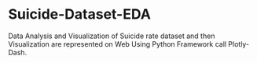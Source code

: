 # Suicide-Dataset-EDA
Data Analysis and Visualization of Suicide rate dataset and then Visualization are represented on Web Using Python Framework call Plotly-Dash.
